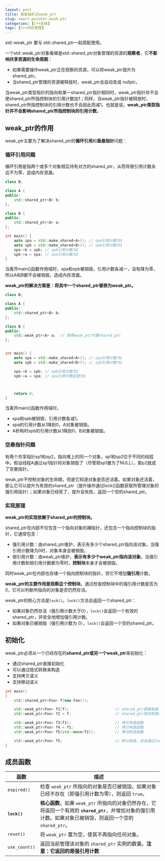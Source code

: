 ```yaml
---
layout: post
title: 智能指针之weak_ptr
slug: smart-pointer-weak-ptr
categories: [C++总结]
tags: [C++内存管理]
---
```


std::weak_ptr 要与 std::shared_ptr一起搭配使用。

一个std::weak_ptr对象看做是std::shared_ptr对象管理的资源的**观察者**，它**不影响共享资源的生命周期**：
+ 如果需要操作weak_ptr正在观察的资源，可以将weak_ptr提升为shared_ptr。
+ 当shared_ptr管理的资源被释放时，weak_ptr会自动变成 nullptr。

当weak_ptr类型指针的指向和某一shared_ptr指针相同时，weak_ptr指针并不会使shared_ptr所指控制块的引用计数加1；同样，当weak_ptr指针被释放时，shared_ptr所指控制块的引用计数也不会因此而减1。也就是说，**weak_ptr类型指针并不会影响shared_ptr所指控制块的引用计数**。

## weak_ptr的作用
weak_ptr主要为了解决shared_ptr的**循环引用**和**垂悬指针**问题：

### 循环引用问题
循环引用是指两个或多个对象相互持有对方的shared_ptr，从而导致引用计数永远不为零，造成内存泄漏。
```cpp
class B;

class A {
public:
    std::shared_ptr<B> b;
};

class B {
public:
    std::shared_ptr<A> a;
};

int main() {
    auto spa = std::make_shared<A>(); // spa引用计数为1
    auto spb = std::make_shared<B>(); // spb引用计数为1
    spa->b = spb; // spb引用计数为2
    spb->a = spa; // spa引用计数为2
}
```
当离开main()函数作用域时，spa和spb被销毁，引用计数各减一，没有降为零，所以A和B都不会被销毁，造成内存泄漏。

**weak_ptr的解决方案是：将其中一个shared_ptr替换为weak_ptr。**
```cpp
class B;

class A {
public:
    std::shared_ptr<B> b;
};

class B {
public:
    std::weak_ptr<A> a;  // 使用weak_ptr代替shared_ptr
};


int main() {
    auto spa = std::make_shared<A>(); // spa引用计数为1
    auto spb = std::make_shared<B>(); // spb引用计数为1

    spa->b = spb; // spb引用计数为2
    spb->a = spa; // spa引用计数还是为1



    return 0;
}
```
当离开main()函数作用域时，
+ spa和spb被销毁，引用计数各减1。
+ spa的引用计数从1降到0，A对象被销毁。
+ A析构时spb的引用计数从1降到0，B对象被销毁。

### 空悬指针问题
有两个共享指针sp1和sp2，指向堆上的同一个对象，sp1和sp2位于不同的线程中。假设线程A通过sp1指针将对象销毁了（尽管把sp1置为了NULL），那p2就成了空悬指针。

weak_ptr不控制对象的生命期，但是它知道对象是否还活着。如果对象还活着，那么它可以提升为有效的shared_ptr（提升操作通过lock()函数获取所管理对象的强引用指针）；如果对象已经死了，提升会失败，返回一个空的shared_ptr。

### 实现原理
**weak_ptr的实现依赖于shared_ptr的控制块。**

shared_ptr在内部不仅包含一个指向对象的裸指针，还包含一个指向控制块的指针，它通常包含：
+ 强引用计数：由shared_ptr维护，表示有多少个shared_ptr指向该对象。当强引用计数降为0时，对象本身会被销毁。
+ 弱引用计数：由weak_ptr维护，**表示有多少个weak_ptr指向该对象**。当强引用计数和弱引用计数都为零时，**控制块**本身才会被销毁。

同时weak_ptr在内部也存储一个指向控制块的指针，但它不增加**强引用**计数。

**weak_ptr的主要作用是观察这个控制块**。通过检查控制块中的强引用计数是否为0，它可以判断所指向的对象是否仍然存活。

weak_ptr的核心方法是`lock()`。`lock()`方法会返回一个shared_ptr：
+ 如果对象仍然存活（强引用计数大于0），`lock()`会返回一个有效的shared_ptr，并安全地增加强引用计数。
+ 如果对象已被销毁（强引用计数为 0），`lock()`会返回一个空的shared_ptr。

## 初始化
weak_ptr必须从一个已经存在的**shared_ptr或另一个weak_ptr**来初始化：
+ 通过shared_ptr直接初始化
+ 可以通过隐式转换来构造
+ 支持拷贝语义
+ 支持移动语义

```cpp
int main()
{
    std::shared_ptr<Foo> f(new Foo());

    std::weak_ptr<Foo> f1(f);                     // shared_ptr直接构造
    std::weak_ptr<Foo> f2 = f;                    // shared_ptr隐式转换为weak_ptr

    std::weak_ptr<Foo> f3(f1);                    // 拷贝构造函数
    std::weak_ptr<Foo> f4 = f1;                   // 拷贝构造函数
    std::weak_ptr<Foo> f5(std::move(f2));         // 移动构造函数

    std::weak_ptr<Foo> f5;                        // 默认构造，无法通过lock()方法获取到shared_ptr
}
```

## 成员函数
| 函数          | 描述                                                         |
| ------------- | ------------------------------------------------------------ |
| `expired()`   | 检查 `weak_ptr` 所指向的对象是否已被销毁。如果对象已经不存在（即强引用计数为零），则返回 `true`。 |
| **`lock()`**  | **核心函数**。如果 `weak_ptr` 所指向的对象仍然存在，它将返回一个有效的 **`shared_ptr`**，并增加对象的强引用计数。如果对象已被销毁，则返回一个空的 `shared_ptr`。 |
| `reset()`     | 将 `weak_ptr` 置为空，使其不再指向任何对象。                 |
| `use_count()` | 返回当前管理该对象的 `shared_ptr` 实例的数量。**注意：**它返回的是**强引用计数** |